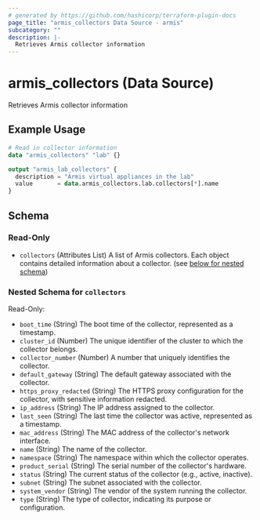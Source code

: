 ```yaml
---
# generated by https://github.com/hashicorp/terraform-plugin-docs
page_title: "armis_collectors Data Source - armis"
subcategory: ""
description: |-
  Retrieves Armis collector information
---
```


# armis_collectors (Data Source)

Retrieves Armis collector information

## Example Usage

```terraform
# Read in collector information
data "armis_collectors" "lab" {}

output "armis_lab_collectors" {
  description = "Armis virtual appliances in the lab"
  value       = data.armis_collectors.lab.collectors[*].name
}
```

<!-- schema generated by tfplugindocs -->
## Schema

### Read-Only

- `collectors` (Attributes List) A list of Armis collectors. Each object contains detailed information about a collector. (see [below for nested schema](#nestedatt--collectors))

<a id="nestedatt--collectors"></a>
### Nested Schema for `collectors`

Read-Only:

- `boot_time` (String) The boot time of the collector, represented as a timestamp.
- `cluster_id` (Number) The unique identifier of the cluster to which the collector belongs.
- `collector_number` (Number) A number that uniquely identifies the collector.
- `default_gateway` (String) The default gateway associated with the collector.
- `https_proxy_redacted` (String) The HTTPS proxy configuration for the collector, with sensitive information redacted.
- `ip_address` (String) The IP address assigned to the collector.
- `last_seen` (String) The last time the collector was active, represented as a timestamp.
- `mac_address` (String) The MAC address of the collector's network interface.
- `name` (String) The name of the collector.
- `namespace` (String) The namespace within which the collector operates.
- `product_serial` (String) The serial number of the collector's hardware.
- `status` (String) The current status of the collector (e.g., active, inactive).
- `subnet` (String) The subnet associated with the collector.
- `system_vendor` (String) The vendor of the system running the collector.
- `type` (String) The type of collector, indicating its purpose or configuration.
